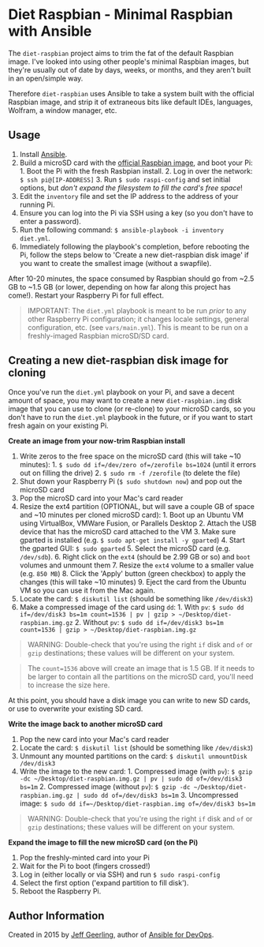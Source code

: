 # Diet Raspbian - Minimal Raspbian with Ansible

The `diet-raspbian` project aims to trim the fat of the default Raspbian image. I've looked into using other people's minimal Raspbian images, but they're usually out of date by days, weeks, or months, and they aren't built in an open/simple way.

Therefore `diet-raspbian` uses Ansible to take a system built with the official Raspbian image, and strip it of extraneous bits like default IDEs, languages, Wolfram, a window manager, etc.

## Usage

  1. Install [Ansible](http://docs.ansible.com/intro_installation.html).
  2. Build a microSD card with the [official Raspbian image](http://www.raspberrypi.org/downloads/), and boot your Pi:
    1. Boot the Pi with the fresh Rasbpian install.
    2. Log in over the network: `$ ssh pi@[IP-ADDRESS]`
    3. Run `$ sudo raspi-config` and set initial options, but *don't expand the filesystem to fill the card's free space*!
  3. Edit the `inventory` file and set the IP address to the address of your running Pi.
  4. Ensure you can log into the Pi via SSH using a key (so you don't have to enter a password).
  5. Run the following command: `$ ansible-playbook -i inventory diet.yml`.
  6. Immediately following the playbook's completion, before rebooting the Pi, follow the steps below to 'Create a new diet-raspbian disk image' if you want to create the smallest image (without a swapfile).

After 10-20 minutes, the space consumed by Raspbian should go from ~2.5 GB to ~1.5 GB (or lower, depending on how far along this project has come!). Restart your Raspberry Pi for full effect.

> IMPORTANT: The `diet.yml` playbook is meant to be run *prior* to any other Raspberry Pi configuration; it changes locale settings, general configuration, etc. (see `vars/main.yml`). This is meant to be run on a freshly-imaged Raspbian microSD/SD card.

## Creating a new diet-raspbian disk image for cloning

Once you've run the `diet.yml` playbook on your Pi, and save a decent amount of space, you may want to create a new `diet-raspbian.img` disk image that you can use to clone (or re-clone) to your microSD cards, so you don't have to run the `diet.yml` playbook in the future, or if you want to start fresh again on your existing Pi.

**Create an image from your now-trim Raspbian install**

  1. Write zeros to the free space on the microSD card (this will take ~10 minutes):
    1. `$ sudo dd if=/dev/zero of=/zerofile bs=1024` (until it errors out on filling the drive)
    2. `$ sudo rm -f /zerofile` (to delete the file)
  2. Shut down your Raspberry Pi (`$ sudo shutdown now`) and pop out the microSD card
  3. Pop the microSD card into your Mac's card reader
  4. Resize the ext4 partition (OPTIONAL, but will save a couple GB of space and ~10 minutes per cloned microSD card):
    1. Boot up an Ubuntu VM using VirtualBox, VMWare Fusion, or Parallels Desktop
    2. Attach the USB device that has the microSD card attached to the VM
    3. Make sure gparted is installed (e.g. `$ sudo apt-get install -y gparted`)
    4. Start the gparted GUI: `$ sudo gparted`
    5. Select the microSD card (e.g. `/dev/sdb`).
    6. Right click on the `ext4` (should be 2.99 GB or so) and `boot` volumes and unmount them
    7. Resize the `ext4` volume to a smaller value (e.g. `850 MB`)
    8. Click the 'Apply' button (green checkbox) to apply the changes (this will take ~10 minutes)
    9. Eject the card from the Ubuntu VM so you can use it from the Mac again.
  5. Locate the card: `$ diskutil list` (should be something like `/dev/disk3`)
  6. Make a compressed image of the card using `dd`:
    1. With `pv`: `$ sudo dd if=/dev/disk3 bs=1m count=1536 | pv | gzip > ~/Desktop/diet-raspbian.img.gz`
    2. Without `pv`: `$ sudo dd if=/dev/disk3 bs=1m count=1536 | gzip > ~/Desktop/diet-raspbian.img.gz`

> WARNING: Double-check that you're using the right `if` disk and `of` or `gzip` destinations; these values will be different on your system.

> The `count=1536` above will create an image that is 1.5 GB. If it needs to be larger to contain all the partitions on the microSD card, you'll need to increase the size here.

At this point, you should have a disk image you can write to new SD cards, or use to overwrite your existing SD card.

**Write the image back to another microSD card**

  1. Pop the new card into your Mac's card reader
  2. Locate the card: `$ diskutil list` (should be something like `/dev/disk3`)
  3. Unmount any mounted partitions on the card: `$ diskutil unmountDisk /dev/disk3`
  3. Write the image to the new card:
    1. Compressed image (with `pv`): `$ gzip -dc ~/Desktop/diet-raspbian.img.gz | pv | sudo dd of=/dev/disk3 bs=1m`
    2. Compressed image (without `pv`): `$ gzip -dc ~/Desktop/diet-raspbian.img.gz | sudo dd of=/dev/disk3 bs=1m`
    3. Uncompressed image: `$ sudo dd if=~/Desktop/diet-raspbian.img of=/dev/disk3 bs=1m`

> WARNING: Double-check that you're using the right `if` disk and `of` or `gzip` destinations; these values will be different on your system.

**Expand the image to fill the new microSD card (on the Pi)**

  1. Pop the freshly-minted card into your Pi
  2. Wait for the Pi to boot (fingers crossed!)
  3. Log in (either locally or via SSH) and run `$ sudo raspi-config`
  4. Select the first option ('expand partition to fill disk').
  5. Reboot the Raspberry Pi.

## Author Information

Created in 2015 by [Jeff Geerling](http://jeffgeerling.com/), author of [Ansible for DevOps](http://ansiblefordevops.com/).
